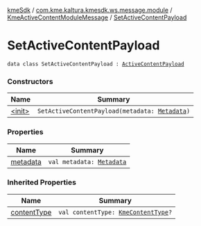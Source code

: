 [kmeSdk](../../../index.md) / [com.kme.kaltura.kmesdk.ws.message.module](../../index.md) / [KmeActiveContentModuleMessage](../index.md) / [SetActiveContentPayload](./index.md)

# SetActiveContentPayload

`data class SetActiveContentPayload : `[`ActiveContentPayload`](../-active-content-payload/index.md)

### Constructors

| Name | Summary |
|---|---|
| [&lt;init&gt;](-init-.md) | `SetActiveContentPayload(metadata: `[`Metadata`](../-active-content-payload/-metadata/index.md)`)` |

### Properties

| Name | Summary |
|---|---|
| [metadata](metadata.md) | `val metadata: `[`Metadata`](../-active-content-payload/-metadata/index.md) |

### Inherited Properties

| Name | Summary |
|---|---|
| [contentType](../-active-content-payload/content-type.md) | `val contentType: `[`KmeContentType`](../../../com.kme.kaltura.kmesdk.ws.message.type/-kme-content-type/index.md)`?` |
